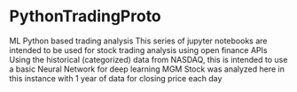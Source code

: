 # PythonTradingProto
ML Python based trading analysis
This series of jupyter notebooks are intended to be used for stock trading analysis using open finance APIs
Using the historical (categorized) data from NASDAQ, this is intended to use a basic Neural Network for deep learning
MGM Stock was analyzed here in this instance with 1 year of data for closing price each day
